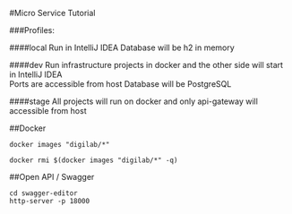 #Micro Service Tutorial


###Profiles:

####local
Run in IntelliJ IDEA
Database will be h2 in memory

####dev
Run infrastructure projects in docker and the other side will start in IntelliJ IDEA  
Ports are accessible from host
Database will be PostgreSQL

####stage 
All projects will run on docker and only api-gateway will accessible from host

##Docker 

```
docker images "digilab/*"

docker rmi $(docker images "digilab/*" -q)
```

##Open API / Swagger

```
cd swagger-editor
http-server -p 18000
```